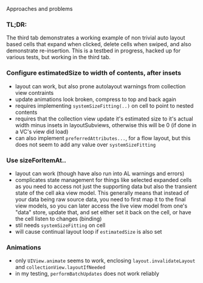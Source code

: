 

Approaches and problems

### TL;DR:

The third tab demonstrates a working example of non trivial auto layout based cells that expand when clicked, delete cells when swiped, and also demonstrate re-insertion.  This is a testbed in progress, hacked up for various tests, but working in the third tab.

### Configure estimatedSize to width of contents, after insets
 - layout can work, but also prone autolayout warnings from collection view contraints
 - update animations look broken, compress to top and back again
 - requires implementing `systemSizeFitting(..)` on cell to point to nested contents
 - requires that the collection view update it's estimated size to it's actual width minus insets in layoutSubviews, otherwise this will be 0 (if done in a VC's view did load)
 - can also implement `preferredAttributes...`, for a flow layout, but this does not seem to add any value over `systemSizeFitting`

### Use sizeForItemAt..
- layout can work (though have also run into AL warnings and errors)
- complicates state management for things like selected expanded cells as you need to access not just the supporting data but also the transient state of the cell aka view model.  This generally means that instead of your data being raw source data, you need to first map it to the final view models, so you can later access the live view model from one's "data" store, update that, and set either set it back on the cell, or have the cell listen to changes (binding)
- stil needs `systemSizeFitting` on cell
- will cause continual layout loop if `estimatedSize` is also set

### Animations
- only `UIView.animate` seems to work, enclosing `layout.invalidateLayout` and `collectionView.layoutIfNeeded`
- in my testing, `performBatchUpdates` does not work reliably
